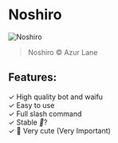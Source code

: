 # Noshiro

![Noshiro](https://cdn.discordapp.com/attachments/946217358542897182/1084700000744914954/1024px-Noshiro.png)
> Noshiro © Azur Lane

## Features:

✓ High quality bot and waifu       
✓ Easy to use  
✓ Full slash command       
✓ Stable _🙏_?          
✓ 💖 Very cute (Very Important)      




